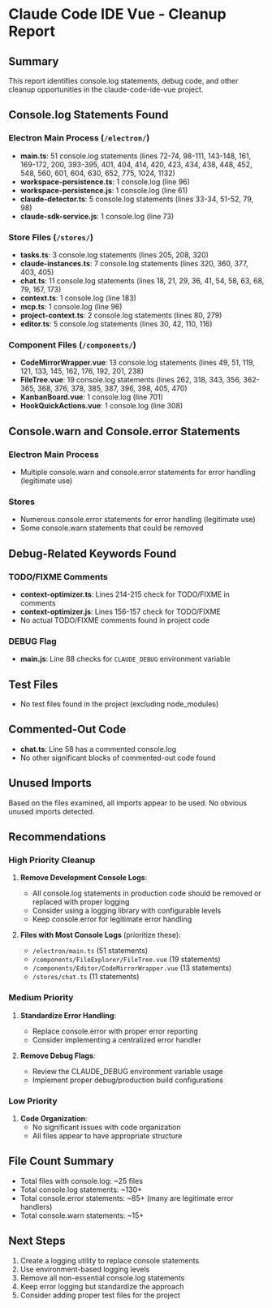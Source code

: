 # Claude Code IDE Vue - Cleanup Report

## Summary
This report identifies console.log statements, debug code, and other cleanup opportunities in the claude-code-ide-vue project.

## Console.log Statements Found

### Electron Main Process (`/electron/`)
- **main.ts**: 51 console.log statements (lines 72-74, 98-111, 143-148, 161, 169-172, 200, 393-395, 401, 404, 414, 420, 423, 434, 438, 448, 452, 548, 560, 601, 604, 630, 652, 775, 1024, 1132)
- **workspace-persistence.ts**: 1 console.log (line 96)
- **workspace-persistence.js**: 1 console.log (line 61)
- **claude-detector.ts**: 5 console.log statements (lines 33-34, 51-52, 79, 98)
- **claude-sdk-service.js**: 1 console.log (line 73)

### Store Files (`/stores/`)
- **tasks.ts**: 3 console.log statements (lines 205, 208, 320)
- **claude-instances.ts**: 7 console.log statements (lines 320, 360, 377, 403, 405)
- **chat.ts**: 11 console.log statements (lines 18, 21, 29, 36, 41, 54, 58, 63, 68, 79, 167, 173)
- **context.ts**: 1 console.log (line 183)
- **mcp.ts**: 1 console.log (line 96)
- **project-context.ts**: 2 console.log statements (lines 80, 279)
- **editor.ts**: 5 console.log statements (lines 30, 42, 110, 116)

### Component Files (`/components/`)
- **CodeMirrorWrapper.vue**: 13 console.log statements (lines 49, 51, 119, 121, 133, 145, 162, 176, 192, 201, 238)
- **FileTree.vue**: 19 console.log statements (lines 262, 318, 343, 356, 362-365, 368, 376, 378, 385, 387, 396, 398, 405, 470)
- **KanbanBoard.vue**: 1 console.log (line 701)
- **HookQuickActions.vue**: 1 console.log (line 308)

## Console.warn and Console.error Statements

### Electron Main Process
- Multiple console.warn and console.error statements for error handling (legitimate use)

### Stores
- Numerous console.error statements for error handling (legitimate use)
- Some console.warn statements that could be removed

## Debug-Related Keywords Found

### TODO/FIXME Comments
- **context-optimizer.ts**: Lines 214-215 check for TODO/FIXME in comments
- **context-optimizer.js**: Lines 156-157 check for TODO/FIXME
- No actual TODO/FIXME comments found in project code

### DEBUG Flag
- **main.js**: Line 88 checks for `CLAUDE_DEBUG` environment variable

## Test Files
- No test files found in the project (excluding node_modules)

## Commented-Out Code
- **chat.ts**: Line 58 has a commented console.log
- No other significant blocks of commented-out code found

## Unused Imports
Based on the files examined, all imports appear to be used. No obvious unused imports detected.

## Recommendations

### High Priority Cleanup
1. **Remove Development Console Logs**:
   - All console.log statements in production code should be removed or replaced with proper logging
   - Consider using a logging library with configurable levels
   - Keep console.error for legitimate error handling

2. **Files with Most Console Logs** (prioritize these):
   - `/electron/main.ts` (51 statements)
   - `/components/FileExplorer/FileTree.vue` (19 statements)
   - `/components/Editor/CodeMirrorWrapper.vue` (13 statements)
   - `/stores/chat.ts` (11 statements)

### Medium Priority
1. **Standardize Error Handling**:
   - Replace console.error with proper error reporting
   - Consider implementing a centralized error handler

2. **Remove Debug Flags**:
   - Review the CLAUDE_DEBUG environment variable usage
   - Implement proper debug/production build configurations

### Low Priority
1. **Code Organization**:
   - No significant issues with code organization
   - All files appear to have appropriate structure

## File Count Summary
- Total files with console.log: ~25 files
- Total console.log statements: ~130+
- Total console.error statements: ~85+ (many are legitimate error handlers)
- Total console.warn statements: ~15+

## Next Steps
1. Create a logging utility to replace console statements
2. Use environment-based logging levels
3. Remove all non-essential console.log statements
4. Keep error logging but standardize the approach
5. Consider adding proper test files for the project